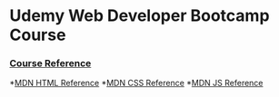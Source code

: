 # Udemy Web Developer Bootcamp Course #

### [Course Reference](https://www.udemy.com/the-web-developer-bootcamp) ###
*[MDN HTML Reference](https://developer.mozilla.org/en-US/docs/Web/HTML)
*[MDN CSS Reference](https://developer.mozilla.org/en-US/docs/Web/CSS)
*[MDN JS Reference](https://developer.mozilla.org/en-US/docs/Web/JavaScript)
